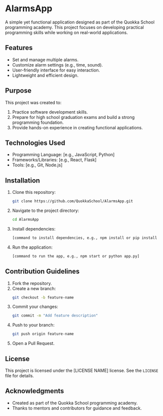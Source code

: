 # AlarmsApp

A simple yet functional application designed as part of the Quokka School programming academy. This project focuses on developing practical programming skills while working on real-world applications.

## Features

- Set and manage multiple alarms.
- Customize alarm settings (e.g., time, sound).
- User-friendly interface for easy interaction.
- Lightweight and efficient design.

## Purpose

This project was created to:

1. Practice software development skills.
2. Prepare for high school graduation exams and build a strong programming foundation.
3. Provide hands-on experience in creating functional applications.

## Technologies Used

- Programming Language: [e.g., JavaScript, Python]
- Frameworks/Libraries: [e.g., React, Flask]
- Tools: [e.g., Git, Node.js]

## Installation

1. Clone this repository:
   ```bash
   git clone https://github.com/QuokkaSchool/AlarmsApp.git
   ```
2. Navigate to the project directory:
   ```bash
   cd AlarmsApp
   ```
3. Install dependencies:
   ```bash
   [command to install dependencies, e.g., npm install or pip install -r requirements.txt]
   ```
4. Run the application:
   ```bash
   [command to run the app, e.g., npm start or python app.py]
   ```

## Contribution Guidelines

1. Fork the repository.
2. Create a new branch:
   ```bash
   git checkout -b feature-name
   ```
3. Commit your changes:
   ```bash
   git commit -m "Add feature description"
   ```
4. Push to your branch:
   ```bash
   git push origin feature-name
   ```
5. Open a Pull Request.

## License

This project is licensed under the [LICENSE NAME] license. See the `LICENSE` file for details.

## Acknowledgments

- Created as part of the Quokka School programming academy.
- Thanks to mentors and contributors for guidance and feedback.
